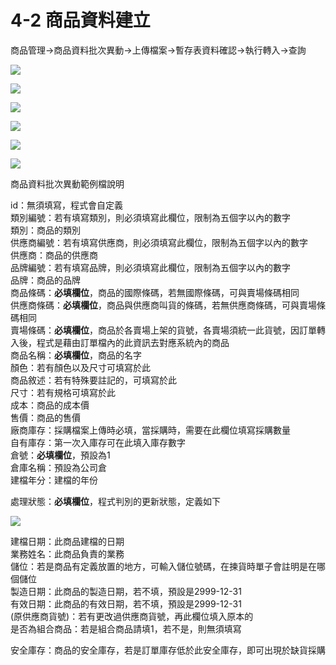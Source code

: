 # 4-2 商品資料建立

商品管理→商品資料批次異動→上傳檔案→暫存表資料確認→執行轉入→查詢

![](https://github.com/lifecomService/LifeERP_manuals/tree/c5f5cca33bca11311bde6512cab215b123ef8fd0/.gitbook/assets/image%20%2865%29.png)

![](https://github.com/lifecomService/LifeERP_manuals/tree/c5f5cca33bca11311bde6512cab215b123ef8fd0/.gitbook/assets/image%20%2823%29.png)

![](https://github.com/lifecomService/LifeERP_manuals/tree/c5f5cca33bca11311bde6512cab215b123ef8fd0/.gitbook/assets/image%20%2813%29.png)

![](https://github.com/lifecomService/LifeERP_manuals/tree/c5f5cca33bca11311bde6512cab215b123ef8fd0/.gitbook/assets/image%20%2872%29.png)

![](https://github.com/lifecomService/LifeERP_manuals/tree/c5f5cca33bca11311bde6512cab215b123ef8fd0/.gitbook/assets/image%20%28193%29.png)

![](https://github.com/lifecomService/LifeERP_manuals/tree/c5f5cca33bca11311bde6512cab215b123ef8fd0/.gitbook/assets/image%20%2819%29.png)

商品資料批次異動範例檔說明

id：無須填寫，程式會自定義  
類別編號：若有填寫類別，則必須填寫此欄位，限制為五個字以內的數字  
類別：商品的類別  
供應商編號：若有填寫供應商，則必須填寫此欄位，限制為五個字以內的數字  
供應商：商品的供應商  
品牌編號：若有填寫品牌，則必須填寫此欄位，限制為五個字以內的數字  
品牌：商品的品牌  
商品條碼：**必填欄位**，商品的國際條碼，若無國際條碼，可與賣場條碼相同  
供應商條碼：**必填欄位**，商品與供應商叫貨的條碼，若無供應商條碼，可與賣場條碼相同  
賣場條碼：**必填欄位**，商品於各賣場上架的貨號，各賣場須統一此貨號，因訂單轉入後，程式是藉由訂單檔內的此資訊去對應系統內的商品  
商品名稱：**必填欄位**，商品的名字  
顏色：若有顏色以及尺寸可填寫於此  
商品敘述：若有特殊要註記的，可填寫於此  
尺寸：若有規格可填寫於此  
成本：商品的成本價  
售價：商品的售價  
廠商庫存：採購檔案上傳時必填，當採購時，需要在此欄位填寫採購數量  
自有庫存：第一次入庫存可在此填入庫存數字  
倉號：**必填欄位**，預設為1  
倉庫名稱：預設為公司倉  
建檔年分：建檔的年份

處理狀態：**必填欄位**，程式判別的更新狀態，定義如下

![](https://github.com/lifecomService/LifeERP_manuals/tree/c5f5cca33bca11311bde6512cab215b123ef8fd0/.gitbook/assets/image%20%2836%29.png)

建檔日期：此商品建檔的日期  
業務姓名：此商品負責的業務  
儲位：若是商品有定義放置的地方，可輸入儲位號碼，在揀貨時單子會註明是在哪個儲位  
製造日期：此商品的製造日期，若不填，預設是2999-12-31  
有效日期：此商品的有效日期，若不填，預設是2999-12-31  
\(原供應商貨號\)：若有更改過供應商貨號，再此欄位填入原本的  
是否為組合商品：若是組合商品請填1，若不是，則無須填寫

安全庫存：商品的安全庫存，若是訂單庫存低於此安全庫存，即可出現於缺貨採購

